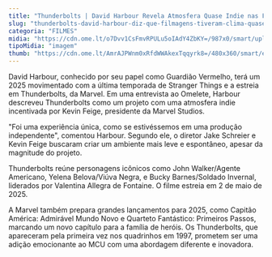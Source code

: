 ```yaml
---
title: "Thunderbolts | David Harbour Revela Atmosfera Quase Indie nas Filmagens"
slug: "thunderbolts-david-harbour-diz-que-filmagens-tiveram-clima-quase-indie-no-set"
categoria: "FILMES"
midia: "https://cdn.ome.lt/o7Dvv1CsFmvRPULu5oIAdY4ZbKY=/987x0/smart/uploads/conteudo/fotos/thunderboltsvarianteposter_LrzUdXc.jpg"
tipoMidia: "imagem"
thumb: "https://cdn.ome.lt/AmrAJPWnm0xRfdWWAkexTqqyrk8=/480x360/smart/extras/conteudos/thunderboltsvarianteposter_0WM8FZH.jpg"
---
```


David Harbour, conhecido por seu papel como Guardião Vermelho, terá um 2025 movimentado com a última temporada de Stranger Things e a estreia em Thunderbolts, da Marvel. Em uma entrevista ao Omelete, Harbour descreveu Thunderbolts como um projeto com uma atmosfera indie incentivada por Kevin Feige, presidente da Marvel Studios.

"Foi uma experiência única, como se estivéssemos em uma produção independente", comentou Harbour. Segundo ele, o diretor Jake Schreier e Kevin Feige buscaram criar um ambiente mais leve e espontâneo, apesar da magnitude do projeto.

Thunderbolts reúne personagens icônicos como John Walker/Agente Americano, Yelena Belova/Viúva Negra, e Bucky Barnes/Soldado Invernal, liderados por Valentina Allegra de Fontaine. O filme estreia em 2 de maio de 2025.

A Marvel também prepara grandes lançamentos para 2025, como Capitão América: Admirável Mundo Novo e Quarteto Fantástico: Primeiros Passos, marcando um novo capítulo para a família de heróis. Os Thunderbolts, que apareceram pela primeira vez nos quadrinhos em 1997, prometem ser uma adição emocionante ao MCU com uma abordagem diferente e inovadora.